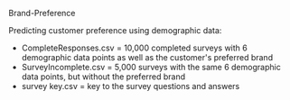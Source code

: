 Brand-Preference


Predicting customer preference using demographic data:
  - CompleteResponses.csv = 10,000 completed surveys with 6 demographic data points as well as the customer's preferred brand
  - SurveyIncomplete.csv = 5,000 surveys with the same 6 demographic data points, but without the preferred brand
  - survey key.csv = key to the survey questions and answers
